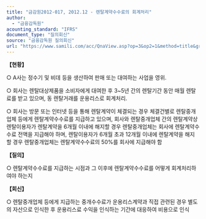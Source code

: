 ```yaml
---
title: "금감원2012-017, 2012.12 - 렌탈계약수수료의 회계처리"
author:
  - "금융감독원"
acounting_standard: "IFRS"
document_type: "질의회신"
source: "금융감독원 질의회신"
url: "https://www.samili.com/acc/QnaView.asp?op=3&op2=1&method=title&group=2122-15;1&orgcode=1&searchword=&page=8&code=%EA%B8%88%EA%B0%90%EC%9B%902012%2D017%3A20121218"
---
```

**【현황】**

○ A사는 정수기 및 비데 등을 생산하여 판매 또는 대여하는 사업을 영위.

  

○ 회사는 렌탈대상제품을 소비자에게 대여한 후 3~5년 간의 렌탈기간 동안 매월 렌탈료를 받고 있으며, 동 렌탈거래를 운용리스로 회계처리.

  

○ 회사는 방문 또는 인터넷 등을 통해 렌탈계약이 체결되는 경우 체결건별로 렌탈중개업체 등에게 렌탈계약수수료를 지급하고 있으며, 회사와 렌탈중개업체 간의 렌탈계약상 렌탈이용자가 렌탈계약을 6개월 이내에 해지할 경우 렌탈중개업체는 회사에 렌탈계약수수료 전액을 지급해야 하며, 렌탈이용자가 6개월 초과 12개월 이내에 렌탈계약을 해지할 경우 렌탈중개업체는 렌탈계약수수료의 50%를 회사에 지급해야 함

  
**【질의】**

○ 렌탈계약수수료를 지급하는 시점과 그 이후에 렌탈계약수수료를 어떻게 회계처리하여야 하는지

  
  

**【회신】**

○ 렌탈중개업체 등에게 지급하는 중개수수료가 운용리스계약과 직접 관련된 경우 별도의 자산으로 인식한 후 운용리스료 수익을 인식하는 기간에 대응하여 비용으로 인식
